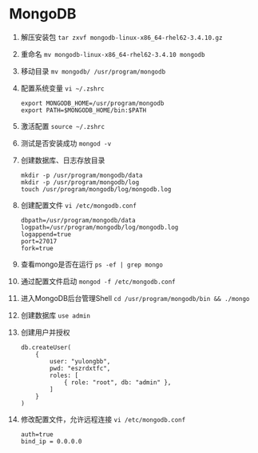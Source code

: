 # MongoDB

1. 解压安装包 `tar zxvf mongodb-linux-x86_64-rhel62-3.4.10.gz`

2. 重命名 `mv mongodb-linux-x86_64-rhel62-3.4.10 mongodb`

3. 移动目录 `mv mongodb/ /usr/program/mongodb`

4. 配置系统变量 `vi ~/.zshrc`

    ```shell
    export MONGODB_HOME=/usr/program/mongodb
    export PATH=$MONGODB_HOME/bin:$PATH
    ```

5. 激活配置 `source ~/.zshrc`

6. 测试是否安装成功 `mongod -v`

7. 创建数据库、日志存放目录

    ```shell
    mkdir -p /usr/program/mongodb/data
    mkdir -p /usr/program/mongodb/log
    touch /usr/program/mongodb/log/mongodb.log
    ```

8. 创建配置文件 `vi /etc/mongodb.conf`

    ```shell
    dbpath=/usr/program/mongodb/data
    logpath=/usr/program/mongodb/log/mongodb.log
    logappend=true
    port=27017
    fork=true
    ```

9. 查看mongo是否在运行 `ps -ef | grep mongo`

10. 通过配置文件启动 `mongod -f /etc/mongodb.conf`

11. 进入MongoDB后台管理Shell `cd /usr/program/mongodb/bin && ./mongo`

12. 创建数据库 `use admin`

13. 创建用户并授权

    ```shell
    db.createUser(
        {
            user: "yulongbb",
            pwd: "eszrdxtfc",
            roles: [
                { role: "root", db: "admin" },
            ]
        }
    )
    ```

14. 修改配置文件，允许远程连接 `vi /etc/mongodb.conf`

    ```shell
    auth=true
    bind_ip = 0.0.0.0
    ```
